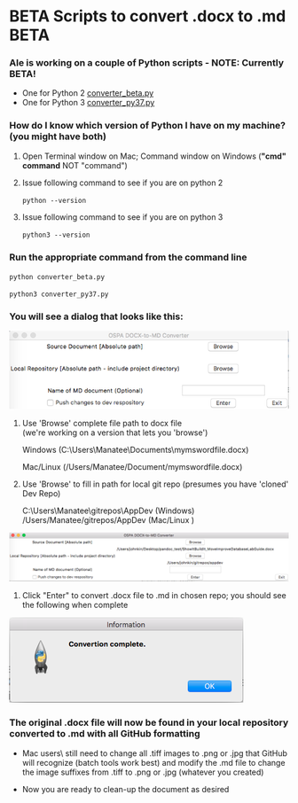 # **BETA** Scripts to convert .docx to .md **BETA**

### Ale is working on a couple of Python scripts - NOTE: Currently BETA!
* One for Python 2  [converter_beta.py](https://raw.githubusercontent.com/jjking2019/ospa-github-ideas/master/files/converter_beta.py)
* One for Python 3  [converter_py37.py](https://raw.githubusercontent.com/jjking2019/ospa-github-ideas/master/files/converter_py37.py)

### How do I know which version of Python I have on my machine? (you might have both)

1. Open Terminal window on Mac; Command window on Windows (__"cmd" command__ NOT "command")

1. Issue following command to see if you are on python 2

   `python --version`

1. Issue following command to see if you are on python 3

   `python3 --version`

### Run the appropriate command from the command line

   `python converter_beta.py`

   `python3 converter_py37.py`

 ### You will see a dialog that looks like this:

  ![](images/PythonFormBrowse2.png)

1. Use 'Browse' complete file path to docx file<br/>
   (we're working on a version that lets you 'browse')
   
   Windows
    (C:\Users\Manatee\Documents\mymswordfile.docx)
   
   Mac/Linux
    (/Users/Manatee/Document/mymswordfile.docx)

1. Use 'Browse' to fill in path for local git repo
   (presumes you have 'cloned' Dev Repo)

   C:\Users\Manatee\gitrepos\AppDev   (Windows)<br/>
   /Users/Manatee/gitrepos/AppDev     (Mac/Linux  )

  ![](images/PythonFormBrowse1.png)

1. Click "Enter" to convert .docx file to .md in chosen repo; you should see the following when complete

  ![](images/PythonScriptComplete.png)

### The original .docx file will now be found in your local repository converted to .md with all GitHub formatting

* Mac users\ still need to change all .tiff images to .png or .jpg that GitHub will recognize (batch tools work best) and modify the .md file to change the image suffixes from .tiff to .png or .jpg (whatever you created)

* Now you are ready to clean-up the document as desired

